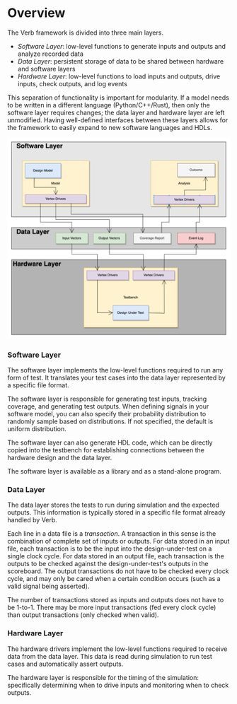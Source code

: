 # Overview

The Verb framework is divided into three main layers.

- _Software Layer_: low-level functions to generate inputs and outputs and analyze recorded data
- _Data Layer_: persistent storage of data to be shared between hardware and software layers
- _Hardware Layer_: low-level functions to load inputs and outputs, drive inputs, check outputs, and log events

This separation of functionality is important for modularity. If a model needs to be written in a different language (Python/C++/Rust), then only the software layer requires changes; the data layer and hardware layer are left unmodified. Having well-defined interfaces between these layers allows for the framework to easily expand to new software languages and HDLs.

![](./../images/system.png)

### Software Layer

The software layer implements the low-level functions required to run any form of test. It translates your test cases into the data layer represented by a specific file format.

The software layer is responsible for generating test inputs, tracking coverage, and generating test outputs. When defining signals in your software model, you can also specify their probability distribution to randomly sample based on distributions. If not specified, the default is uniform distribution.

The software layer can also generate HDL code, which can be directly copied into the testbench for establishing connections between the hardware design and the data layer.

The software layer is available as a library and as a stand-alone program.

### Data Layer

The data layer stores the tests to run during simulation and the expected outputs. This information is typically stored in a specific file format already handled by Verb.

Each line in a data file is a _transaction_. A transaction in this sense is the combination of complete set of inputs or outputs. For data stored in an input file, each transaction is to be the input into the design-under-test on a single clock cycle. For data stored in an output file, each transaction is the outputs to be checked against the design-under-test's outputs in the scoreboard. The output transactions do not have to be checked every clock cycle, and may only be cared when a certain condition occurs (such as a valid signal being asserted).

The number of transactions stored as inputs and outputs does not have to be 1-to-1. There may be more input transactions (fed every clock cycle) than output transactions (only checked when valid).

### Hardware Layer

The hardware drivers implement the low-level functions required to receive data from the data layer. This data is read during simulation to run test cases and automatically assert outputs.

The hardware layer is responsible for the timing of the simulation: specifically determining when to drive inputs and monitoring when to check outputs.